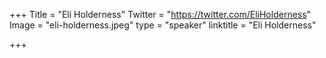+++
Title = "Eli Holderness"
Twitter = "https://twitter.com/EliHolderness"
Image = "eli-holderness.jpeg"
type = "speaker"
linktitle = "Eli Holderness"

+++




